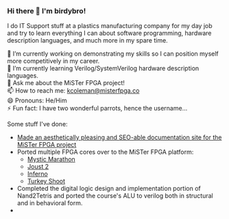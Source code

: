 ### Hi there 👋 I'm birdybro!

I do IT Support stuff at a plastics manufacturing company for my day job and try to learn everything I can about software programming, hardware description languages, and much more in my spare time.

🔭 I’m currently working on demonstrating my skills so I can position myself more competitively in my career.  
🌱 I’m currently learning Verilog/SystemVerilog hardware description languages.  
💬 Ask me about the MiSTer FPGA project!  
📫 How to reach me: kcoleman@misterfpga.co  
😄 Pronouns: He/Him  
⚡ Fun fact: I have two wonderful parrots, hence the username...  

Some stuff I've done:

* [Made an aesthetically pleasing and SEO-able documentation site for the MiSTer FPGA project](https://github.com/MiSTer-devel/MkDocs_MiSTer)
* Ported multiple FPGA cores over to the MiSTer FPGA platform:
  * [Mystic Marathon](https://github.com/MiSTer-devel/Arcade-MysticMarathon_MiSTer)
  * [Joust 2](https://github.com/MiSTer-devel/Arcade-Joust2_MiSTer)
  * [Inferno](https://github.com/MiSTer-devel/Arcade-Inferno_MiSTer)
  * [Turkey Shoot](https://github.com/MiSTer-devel/Arcade-TurkeyShoot_MiSTer)
* Completed the digital logic design and implementation portion of Nand2Tetris and ported the course's ALU to verilog both in structural and in behavioral form.
* 
